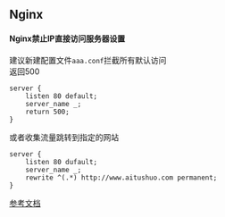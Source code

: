 Nginx
---

#### Nginx禁止IP直接访问服务器设置
建议新建配置文件``aaa.conf``拦截所有默认访问  
返回500
```nginx
server { 
	listen 80 default; 
	server_name _; 
	return 500; 
}
```
或者收集流量跳转到指定的网站
```nginx
server { 
	listen 80 dufault; 
	server_name _; 
	rewrite ^(.*) http://www.aitushuo.com permanent; 
}
```
[参考文档](http://www.jb51.net/article/93756.htm)